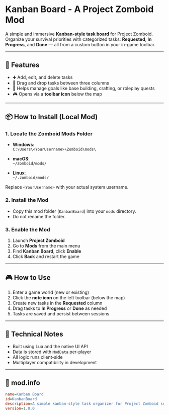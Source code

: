 # Kanban Board - A Project Zomboid Mod

A simple and immersive **Kanban-style task board** for Project Zomboid. Organize your survival priorities with categorized tasks: **Requested**, **In Progress**, and **Done** — all from a custom button in your in-game toolbar.

---

## 🔧 Features

- ➕ Add, edit, and delete tasks
- 📌 Drag and drop tasks between three columns
- 🧠 Helps manage goals like base building, crafting, or roleplay quests
- 🎮 Opens via a **toolbar icon** below the map

---

## 📦 How to Install (Local Mod)

### 1. Locate the Zomboid Mods Folder

- **Windows**:  
  `C:\Users\<YourUsername>\Zomboid\mods\`

- **macOS**:  
  `~/Zomboid/mods/`

- **Linux**:  
  `~/.zomboid/mods/`

Replace `<YourUsername>` with your actual system username.

### 2. Install the Mod

- Copy this mod folder (`KanbanBoard`) into your `mods` directory.
- Do not rename the folder.

### 3. Enable the Mod

1. Launch **Project Zomboid**
2. Go to **Mods** from the main menu
3. Find **Kanban Board**, click **Enable**
4. Click **Back** and restart the game

---

## 🎮 How to Use

1. Enter a game world (new or existing)
2. Click the **note icon** on the left toolbar (below the map)
3. Create new tasks in the **Requested** column
4. Drag tasks to **In Progress** or **Done** as needed
5. Tasks are saved and persist between sessions

---

## 🧠 Technical Notes

- Built using Lua and the native UI API
- Data is stored with `ModData` per-player
- All logic runs client-side
- Multiplayer compatibility in development

---

## 📃 mod.info

```ini
name=Kanban Board
id=KanbanBoard
description=A simple kanban-style task organizer for Project Zomboid survivors.
version=1.0.0
